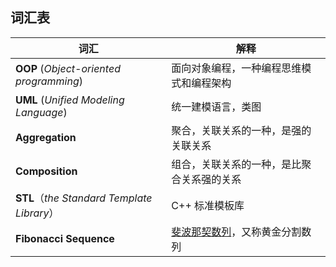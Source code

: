  ## 词汇表

| 词汇  |  解释  |
| ----------------| ----------|
| **OOP** (*Object-oriented programming*) | 面向对象编程，一种编程思维模式和编程架构|
| **UML** (*Unified Modeling Language*)  |  统一建模语言，类图 |
| **Aggregation**        | 聚合，关联关系的一种，是强的关联关系|
| **Composition**       | 组合，关联关系的一种，是比聚合关系强的关系 |
| **STL**（*the Standard Template Library*）| C++ 标准模板库|
| **Fibonacci Sequence**| [斐波那契数列](https://zh.wikipedia.org/wiki/斐波那契数列)，又称黄金分割数列 |

